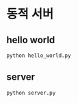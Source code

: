 # 동적 서버

## hello world

```bash
python hello_world.py
```

## server

```bash
python server.py
```
